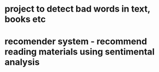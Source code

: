 # project to detect bad words in text, books etc
# recomender system - recommend reading materials using sentimental analysis
